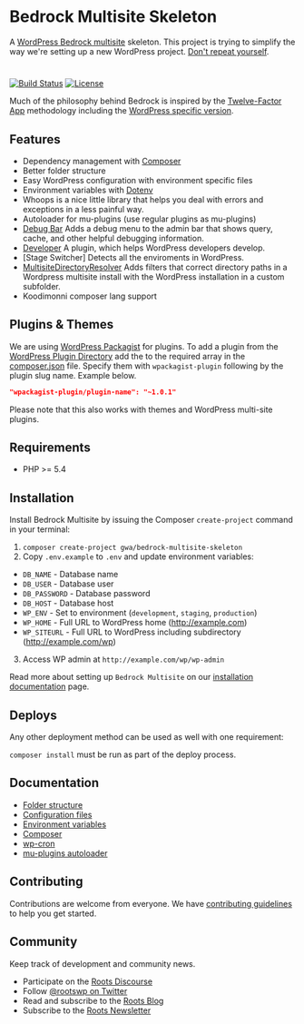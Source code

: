 Bedrock Multisite Skeleton
=========

A [WordPress Bedrock multisite](https://github.com/gwa/bedrock-multisite-skeleton) skeleton. This project is trying to simplify the way we're setting up a new WordPress project. [Don't repeat yourself](http://en.wikipedia.org/wiki/Don't_repeat_yourself).

#
[![Build Status](https://travis-ci.org/gwa/bedrock-multisite-skeleton.svg)](https://travis-ci.org/gwa/bedrock-multisite-skeleton)
[![License](https://img.shields.io/packagist/l/wordplate/wordplate.svg?style=flat)](https://packagist.org/packages/wordplate/wordplate)

Much of the philosophy behind Bedrock is inspired by the [Twelve-Factor App](http://12factor.net/) methodology including the [WordPress specific version](https://roots.io/twelve-factor-wordpress/).

## Features

* Dependency management with [Composer](http://getcomposer.org)
* Better folder structure
* Easy WordPress configuration with environment specific files
* Environment variables with [Dotenv](https://github.com/vlucas/phpdotenv)
* Whoops is a nice little library that helps you deal with errors and exceptions in a less painful way.
* Autoloader for mu-plugins (use regular plugins as mu-plugins)
* [Debug Bar](https://wordpress.org/plugins/debug-bar/) Adds a debug menu to the admin bar that shows query, cache, and other helpful debugging information.
* [Developer](https://wordpress.org/plugins/developer/) A plugin, which helps WordPress developers develop.
* [Stage Switcher] Detects all the enviroments in WordPress.
* [MultisiteDirectoryResolver](https://github.com/gwa/WpMultisiteDirectoryResolver) Adds filters that correct directory paths in a Wordpress multisite install with the WordPress installation in a custom subfolder.
* Koodimonni composer lang support 

## Plugins & Themes

We are using [WordPress Packagist](http://wpackagist.org/) for plugins. To add a plugin from the [WordPress Plugin Directory](https://wordpress.org/plugins/) add the to the required array in the [composer.json](composer.json) file. Specify them with `wpackagist-plugin` following by the plugin slug name. Example below.

```json
"wpackagist-plugin/plugin-name": "~1.0.1"
```

Please note that this also works with themes and WordPress multi-site plugins.

## Requirements

* PHP >= 5.4

## Installation

Install Bedrock Multisite by issuing the Composer `create-project` command in your terminal:

1. `composer create-project gwa/bedrock-multisite-skeleton`
2. Copy `.env.example` to `.env` and update environment variables:
  * `DB_NAME` - Database name
  * `DB_USER` - Database user
  * `DB_PASSWORD` - Database password
  * `DB_HOST` - Database host
  * `WP_ENV` - Set to environment (`development`, `staging`, `production`)
  * `WP_HOME` - Full URL to WordPress home (http://example.com)
  * `WP_SITEURL` - Full URL to WordPress including subdirectory (http://example.com/wp)
3. Access WP admin at `http://example.com/wp/wp-admin`

Read more about setting up `Bedrock Multisite` on our [installation documentation](https://github.com/gwa/bedrock-multisite-skeleton/wiki/Installation) page.

## Deploys

Any other deployment method can be used as well with one requirement:

`composer install` must be run as part of the deploy process.

## Documentation

* [Folder structure](https://github.com/gwa/bedrock-multisite-skeleton/wiki/Folder-structure)
* [Configuration files](https://github.com/gwa/bedrock-multisite-skeleton/wiki/Configuration-files)
* [Environment variables](https://github.com/roots/bedrock/wiki/Environment-variables)
* [Composer](https://github.com/roots/bedrock/wiki/Composer)
* [wp-cron](https://github.com/roots/bedrock/wiki/wp-cron)
* [mu-plugins autoloader](https://github.com/roots/bedrock/wiki/mu-plugins-autoloader)

## Contributing

Contributions are welcome from everyone. We have [contributing guidelines](CONTRIBUTING.md) to help you get started.

## Community

Keep track of development and community news.

* Participate on the [Roots Discourse](https://discourse.roots.io/)
* Follow [@rootswp on Twitter](https://twitter.com/rootswp)
* Read and subscribe to the [Roots Blog](https://roots.io/blog/)
* Subscribe to the [Roots Newsletter](https://roots.io/subscribe/)
